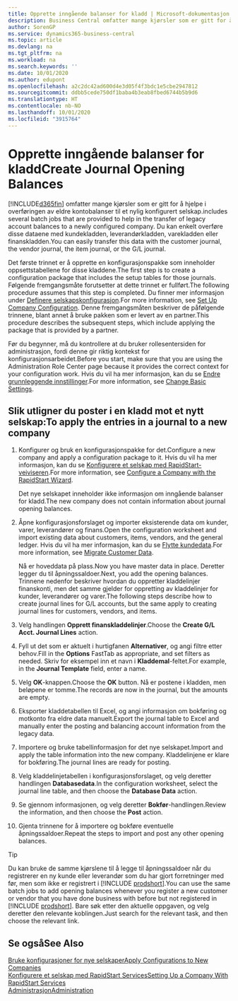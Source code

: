 ```yaml
---
title: Opprette inngående balanser for kladd | Microsoft-dokumentasjon
description: Business Central omfatter mange kjørsler som er gitt for å hjelpe i overføringen av eldre kontobalanser til et nylig konfigurert selskap. Du kan enkelt overføre disse dataene med kladdebokføringer.
author: SorenGP
ms.service: dynamics365-business-central
ms.topic: article
ms.devlang: na
ms.tgt_pltfrm: na
ms.workload: na
ms.search.keywords: ''
ms.date: 10/01/2020
ms.author: edupont
ms.openlocfilehash: a2c2dc42ad600d4e3d05f4f3bdc1e5cbe2947812
ms.sourcegitcommit: ddbb5cede750df1baba4b3eab8fbed6744b5b9d6
ms.translationtype: HT
ms.contentlocale: nb-NO
ms.lasthandoff: 10/01/2020
ms.locfileid: "3915764"
---
```

# <a name="create-journal-opening-balances"></a><span data-ttu-id="4f6dd-104">Opprette inngående balanser for kladd</span><span class="sxs-lookup"><span data-stu-id="4f6dd-104">Create Journal Opening Balances</span></span>

[!INCLUDE[d365fin](includes/d365fin_md.md)] <span data-ttu-id="4f6dd-105">omfatter mange kjørsler som er gitt for å hjelpe i overføringen av eldre kontobalanser til et nylig konfigurert selskap.</span><span class="sxs-lookup"><span data-stu-id="4f6dd-105">includes several batch jobs that are provided to help in the transfer of legacy account balances to a newly configured company.</span></span> <span data-ttu-id="4f6dd-106">Du kan enkelt overføre disse dataene med kundekladden, leverandørkladden, varekladden eller finanskladden.</span><span class="sxs-lookup"><span data-stu-id="4f6dd-106">You can easily transfer this data with the customer journal, the vendor journal, the item journal, or the G/L journal.</span></span>

<span data-ttu-id="4f6dd-107">Det første trinnet er å opprette en konfigurasjonspakke som inneholder oppsettstabellene for disse kladdene.</span><span class="sxs-lookup"><span data-stu-id="4f6dd-107">The first step is to create a configuration package that includes the setup tables for those journals.</span></span> <span data-ttu-id="4f6dd-108">Følgende fremgangsmåte forutsetter at dette trinnet er fullført.</span><span class="sxs-lookup"><span data-stu-id="4f6dd-108">The following procedure assumes that this step is completed.</span></span> <span data-ttu-id="4f6dd-109">Du finner mer informasjon under [Definere selskapskonfigurasjon](admin-set-up-company-configuration.md).</span><span class="sxs-lookup"><span data-stu-id="4f6dd-109">For more information, see [Set Up Company Configuration](admin-set-up-company-configuration.md).</span></span> <span data-ttu-id="4f6dd-110">Denne fremgangsmåten beskriver de påfølgende trinnene, blant annet å bruke pakken som er levert av en partner.</span><span class="sxs-lookup"><span data-stu-id="4f6dd-110">This procedure describes the subsequent steps, which include applying the package that is provided by a partner.</span></span>  

<span data-ttu-id="4f6dd-111">Før du begynner, må du kontrollere at du bruker rollesentersiden for administrasjon, fordi denne gir riktig kontekst for konfigurasjonsarbeidet.</span><span class="sxs-lookup"><span data-stu-id="4f6dd-111">Before you start, make sure that you are using the Administration Role Center page because it provides the correct context for your configuration work.</span></span> <span data-ttu-id="4f6dd-112">Hvis du vil ha mer informasjon, kan du se [Endre grunnleggende innstillinger](ui-change-basic-settings.md).</span><span class="sxs-lookup"><span data-stu-id="4f6dd-112">For more information, see [Change Basic Settings](ui-change-basic-settings.md).</span></span>

## <a name="to-apply-the-entries-in-a-journal-to-a-new-company"></a><span data-ttu-id="4f6dd-113">Slik utligner du poster i en kladd mot et nytt selskap:</span><span class="sxs-lookup"><span data-stu-id="4f6dd-113">To apply the entries in a journal to a new company</span></span>

1. <span data-ttu-id="4f6dd-114">Konfigurer og bruk en konfigurasjonspakke for det.</span><span class="sxs-lookup"><span data-stu-id="4f6dd-114">Configure a new company and apply a configuration package to it.</span></span> <span data-ttu-id="4f6dd-115">Hvis du vil ha mer informasjon, kan du se [Konfigurere et selskap med RapidStart-veiviseren](admin-how-to-configure-a-company-with-the-rapidstart-wizard.md).</span><span class="sxs-lookup"><span data-stu-id="4f6dd-115">For more information, see [Configure a Company with the RapidStart Wizard](admin-how-to-configure-a-company-with-the-rapidstart-wizard.md).</span></span>  

    <span data-ttu-id="4f6dd-116">Det nye selskapet inneholder ikke informasjon om inngående balanser for kladd.</span><span class="sxs-lookup"><span data-stu-id="4f6dd-116">The new company does not contain information about journal opening balances.</span></span>  

2. <span data-ttu-id="4f6dd-117">Åpne konfigurasjonsforslaget og importer eksisterende data om kunder, varer, leverandører og finans.</span><span class="sxs-lookup"><span data-stu-id="4f6dd-117">Open the configuration worksheet and import existing data about customers, items, vendors, and the general ledger.</span></span> <span data-ttu-id="4f6dd-118">Hvis du vil ha mer informasjon, kan du se [Flytte kundedata](admin-migrate-customer-data.md).</span><span class="sxs-lookup"><span data-stu-id="4f6dd-118">For more information, see [Migrate Customer Data](admin-migrate-customer-data.md).</span></span>  

    <span data-ttu-id="4f6dd-119">Nå er hoveddata på plass.</span><span class="sxs-lookup"><span data-stu-id="4f6dd-119">Now you have master data in place.</span></span> <span data-ttu-id="4f6dd-120">Deretter legger du til åpningssaldoer.</span><span class="sxs-lookup"><span data-stu-id="4f6dd-120">Next, you add the opening balances.</span></span> <span data-ttu-id="4f6dd-121">Trinnene nedenfor beskriver hvordan du oppretter kladdelinjer finanskonti, men det samme gjelder for oppretting av kladdelinjer for kunder, leverandører og varer.</span><span class="sxs-lookup"><span data-stu-id="4f6dd-121">The following steps describe how to create journal lines for G/L accounts, but the same apply to creating journal lines for customers, vendors, and items.</span></span>  
3. <span data-ttu-id="4f6dd-122">Velg handlingen **Opprett finanskladdelinjer**.</span><span class="sxs-lookup"><span data-stu-id="4f6dd-122">Choose the **Create G/L Acct. Journal Lines** action.</span></span>  
4. <span data-ttu-id="4f6dd-123">Fyll ut det som er aktuelt i hurtigfanen **Alternativer**, og angi filtre etter behov.</span><span class="sxs-lookup"><span data-stu-id="4f6dd-123">Fill in the **Options** FastTab as appropriate, and set filters as needed.</span></span> <span data-ttu-id="4f6dd-124">Skriv for eksempel inn et navn i **Kladdemal**-feltet.</span><span class="sxs-lookup"><span data-stu-id="4f6dd-124">For example, in the **Journal Template** field, enter a name.</span></span>  
5. <span data-ttu-id="4f6dd-125">Velg **OK**-knappen.</span><span class="sxs-lookup"><span data-stu-id="4f6dd-125">Choose the **OK** button.</span></span> <span data-ttu-id="4f6dd-126">Nå er postene i kladden, men beløpene er tomme.</span><span class="sxs-lookup"><span data-stu-id="4f6dd-126">The records are now in the journal, but the amounts are empty.</span></span>  
6. <span data-ttu-id="4f6dd-127">Eksporter kladdetabellen til Excel, og angi informasjon om bokføring og motkonto fra eldre data manuelt.</span><span class="sxs-lookup"><span data-stu-id="4f6dd-127">Export the journal table to Excel and manually enter the posting and balancing account information from the legacy data.</span></span>
7. <span data-ttu-id="4f6dd-128">Importere og bruke tabellinformasjon for det nye selskapet.</span><span class="sxs-lookup"><span data-stu-id="4f6dd-128">Import and apply the table information into the new company.</span></span> <span data-ttu-id="4f6dd-129">Kladdelinjene er klare for bokføring.</span><span class="sxs-lookup"><span data-stu-id="4f6dd-129">The journal lines are ready for posting.</span></span>  
8. <span data-ttu-id="4f6dd-130">Velg kladdelinjetabellen i konfigurasjonsforslaget, og velg deretter handlingen **Databasedata**.</span><span class="sxs-lookup"><span data-stu-id="4f6dd-130">In the configuration worksheet, select the journal line table, and then choose the **Database Data** action.</span></span>  
9. <span data-ttu-id="4f6dd-131">Se gjennom informasjonen, og velg deretter **Bokfør**-handlingen.</span><span class="sxs-lookup"><span data-stu-id="4f6dd-131">Review the information, and then choose the **Post** action.</span></span>  
10. <span data-ttu-id="4f6dd-132">Gjenta trinnene for å importere og bokføre eventuelle åpningssaldoer.</span><span class="sxs-lookup"><span data-stu-id="4f6dd-132">Repeat the steps to import and post any other opening balances.</span></span>  

> [!TIP]
> <span data-ttu-id="4f6dd-133">Du kan bruke de samme kjørslene til å legge til åpningssaldoer når du registrerer en ny kunde eller leverandør som du har gjort forretninger med før, men som ikke er registrert i [!INCLUDE [prodshort](includes/prodshort.md)].</span><span class="sxs-lookup"><span data-stu-id="4f6dd-133">You can use the same batch jobs to add opening balances whenever you register a new customer or vendor that you have done business with before but not registered in [!INCLUDE [prodshort](includes/prodshort.md)].</span></span> <span data-ttu-id="4f6dd-134">Bare søk etter den aktuelle oppgaven, og velg deretter den relevante koblingen.</span><span class="sxs-lookup"><span data-stu-id="4f6dd-134">Just search for the relevant task, and then choose the relevant link.</span></span>

## <a name="see-also"></a><span data-ttu-id="4f6dd-135">Se også</span><span class="sxs-lookup"><span data-stu-id="4f6dd-135">See Also</span></span>

[<span data-ttu-id="4f6dd-136">Bruke konfigurasjoner for nye selskaper</span><span class="sxs-lookup"><span data-stu-id="4f6dd-136">Apply Configurations to New Companies</span></span>](admin-apply-configuration-to-new-companies.md)  
[<span data-ttu-id="4f6dd-137">Konfigurere et selskap med RapidStart Services</span><span class="sxs-lookup"><span data-stu-id="4f6dd-137">Setting Up a Company With RapidStart Services</span></span>](admin-set-up-a-company-with-rapidstart.md)  
[<span data-ttu-id="4f6dd-138">Administrasjon</span><span class="sxs-lookup"><span data-stu-id="4f6dd-138">Administration</span></span>](admin-setup-and-administration.md)  
